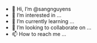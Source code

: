 - 👋 Hi, I’m @sangnguyens
- 👀 I’m interested in ...
- 🌱 I’m currently learning ...
- 💞️ I’m looking to collaborate on ...
- 📫 How to reach me ...

<!---
sangnguyens/sangnguyens is a ✨ special ✨ repository because its `README.md` (this file) appears on your GitHub profile.
You can click the Preview link to take a look at your changes.
--->
